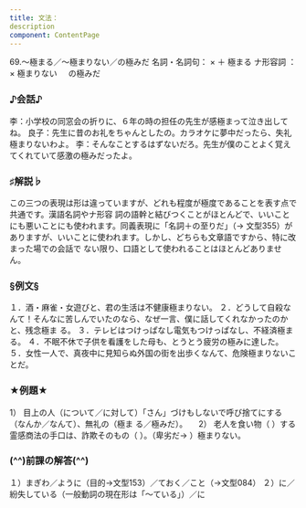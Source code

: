 ```yaml
---
title: 文法：
description
component: ContentPage
---
```



69.～極まる／～極まりない／の極みだ
名詞・名詞句： × ＋ 極まる
ナ形容詞 ： × 極まりない
    の極みだ
### ♪会話♪
李：小学校の同窓会の折りに、６年の時の担任の先生が感極まって泣き出してね。 良子：先生に昔のお礼をちゃんとしたの。カラオケに夢中だったら、失礼極まりないわよ。
李：そんなことするはずないだろ。先生が僕のことよく覚えてくれていて感激の極みだったよ。
### ♯解説♭
この三つの表現は形は違っていますが、どれも程度が極度であることを表す点で共通です。漢語名詞やナ形容 詞の語幹と結びつくことがほとんどで、いいことにも悪いことにも使われます。同義表現に「名詞＋の至りだ」（→
文型355）がありますが、いいことに使われます。しかし、どちらも文章語ですから、特に改まった場での会話で ない限り、口語として使われることはほとんどありません。
### §例文§
１．酒・麻雀・女遊びと、君の生活は不健康極まりない。
２．どうして自殺なんて！そんなに苦しんでいたのなら、なぜ一言、僕に話してくれなかったのかと、残念極ま る。
３．テレビはつけっぱなし電気もつけっぱなし、不経済極まる。
４．不眠不休で子供を看護をした母も、とうとう疲労の極みに達した。
５．女性一人で、真夜中に見知らぬ外国の街を出歩くなんて、危険極まりないことだ。
### ★例題★
1） 目上の人（について／に対して）「さん」づけもしないで呼び捨てにする（なんか／なんて）、無礼の（極ま
る／極みだ）。    
2） 老人を食い物（ ）する霊感商法の手口は、詐欺そのもの（ ）。（卑劣だ→ ）極まりない。
### (^^)前課の解答(^^)
１）まぎわ／ように（目的→文型153）／ておく／こと（→文型084）
２）に／紛失している（一般動詞の現在形は「～ている」）／に
